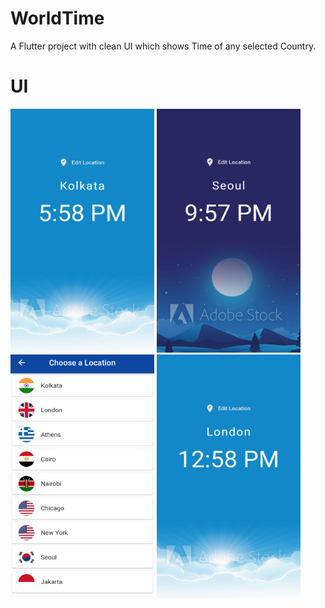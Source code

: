 # WorldTime

A Flutter project with clean UI which shows Time of any selected Country.

# UI

<img src="UI/Kolkata.png" width="230" height="390"/>       <img src="UI/Seoul.png" width="230" height="390"/>     <img src="UI/ChangeLocation.png" width="230" height="390"/>   <img src="UI/London.png" width="230" height="390"/> 

